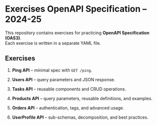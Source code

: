 # Exercises OpenAPI Specification – 2024-25

This repository contains exercises for practicing **OpenAPI Specification (OAS3)**.  
Each exercise is written in a separate YAML file.

## Exercises

1. **Ping API** – minimal spec with `GET /ping`.  

2. **Users API** – query parameters and JSON response.  

3. **Tasks API** – reusable components and CRUD operations.  

4. **Products API** – query parameters, reusable definitions, and examples.  

5. **Orders API** – authentication, tags, and advanced usage.  

6. **UserProfile API** – sub-schemas, decomposition, and best practices.  
